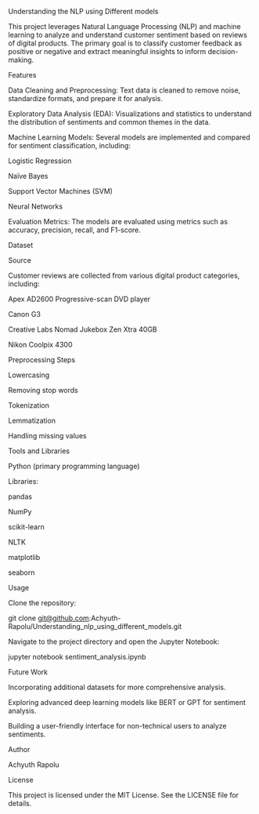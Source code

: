 Understanding the NLP using Different models



This project leverages Natural Language Processing (NLP) and machine learning to analyze and understand customer sentiment based on reviews of digital products. The primary goal is to classify customer feedback as positive or negative and extract meaningful insights to inform decision-making.

Features

Data Cleaning and Preprocessing: Text data is cleaned to remove noise, standardize formats, and prepare it for analysis.

Exploratory Data Analysis (EDA): Visualizations and statistics to understand the distribution of sentiments and common themes in the data.

Machine Learning Models: Several models are implemented and compared for sentiment classification, including:

Logistic Regression

Naïve Bayes

Support Vector Machines (SVM)

Neural Networks

Evaluation Metrics: The models are evaluated using metrics such as accuracy, precision, recall, and F1-score.

Dataset

Source

Customer reviews are collected from various digital product categories, including:

Apex AD2600 Progressive-scan DVD player

Canon G3

Creative Labs Nomad Jukebox Zen Xtra 40GB

Nikon Coolpix 4300

Preprocessing Steps

Lowercasing

Removing stop words

Tokenization

Lemmatization

Handling missing values

Tools and Libraries

Python (primary programming language)

Libraries:

pandas

NumPy

scikit-learn

NLTK

matplotlib

seaborn

Usage

Clone the repository:

git clone git@github.com:Achyuth-Rapolu/Understanding_nlp_using_different_models.git

Navigate to the project directory and open the Jupyter Notebook:

jupyter notebook sentiment_analysis.ipynb


Future Work

Incorporating additional datasets for more comprehensive analysis.

Exploring advanced deep learning models like BERT or GPT for sentiment analysis.

Building a user-friendly interface for non-technical users to analyze sentiments.

Author

Achyuth Rapolu

License

This project is licensed under the MIT License. See the LICENSE file for details.

